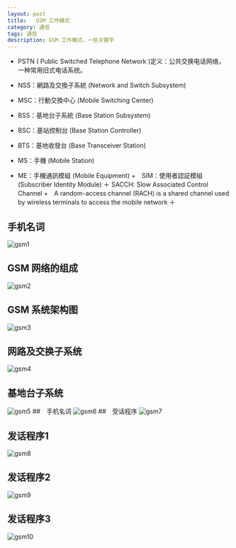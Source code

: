 ```yaml
---
layout: post
title:	 GSM 工作模式
category: 通信
tags: 通信
description: GSM 工作模式，一些关键字
---
```


+ PSTN ( Public Switched Telephone Network )定义：公共交换电话网络，一种常用旧式电话系统。

+ NSS：網路及交換子系統 (Network and Switch Subsystem)
+ MSC：行動交換中心 (Mobile Switching Center)
+ BSS：基地台子系統 (Base Station Subsystem)
+ BSC：基站控制台 (Base Station Controller)
+ BTS：基地收發台 (Base Transceiver Station)
+ MS：手機 (Mobile Station)
+ ME：手機通訊模組 (Mobile Equipment)
+　SIM：使用者認証模組 (Subscriber Identity Module)
＋ SACCH: Slow Associated Control Channel
+　A random-access channel (RACH) is a shared channel used by wireless terminals to access the mobile network
＋ 
## 手机名词
![gsm1](https://raw.githubusercontent.com/Stenson00o/Stenson00o.github.io/master/assets/img/gsm1.jpg)
## GSM 网络的组成
![gsm2](https://raw.githubusercontent.com/Stenson00o/Stenson00o.github.io/master/assets/img/gsm2.jpg)
## GSM 系统架构图
![gsm3](https://raw.githubusercontent.com/Stenson00o/Stenson00o.github.io/master/assets/img/gsm3.jpg)
## 网路及交换子系统
![gsm4](https://raw.githubusercontent.com/Stenson00o/Stenson00o.github.io/master/assets/img/gsm4.jpg)
## 基地台子系统
![gsm5](https://raw.githubusercontent.com/Stenson00o/Stenson00o.github.io/master/assets/img/gsm5.jpg)
##　手机名词
![gsm6](https://raw.githubusercontent.com/Stenson00o/Stenson00o.github.io/master/assets/img/gsm6.jpg)
##　受话程序
![gsm7](https://raw.githubusercontent.com/Stenson00o/Stenson00o.github.io/master/assets/img/gsm7.jpg)
##  发话程序1
![gsm8](https://raw.githubusercontent.com/Stenson00o/Stenson00o.github.io/master/assets/img/gsm8.jpg)
##  发话程序2
![gsm9](https://raw.githubusercontent.com/Stenson00o/Stenson00o.github.io/master/assets/img/gsm9.jpg)
##  发话程序3
![gsm10](https://raw.githubusercontent.com/Stenson00o/Stenson00o.github.io/master/assets/img/gsm10.jpg)
